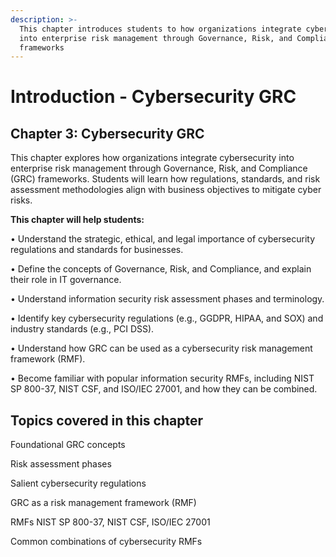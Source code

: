 ```yaml
---
description: >-
  This chapter introduces students to how organizations integrate cybersecurity
  into enterprise risk management through Governance, Risk, and Compliance (GRC)
  frameworks
---
```


# Introduction - Cybersecurity GRC

## Chapter 3: Cybersecurity GRC

This chapter explores how organizations integrate cybersecurity into enterprise risk management through Governance, Risk, and Compliance (GRC) frameworks. Students will learn how regulations, standards, and risk assessment methodologies align with business objectives to mitigate cyber risks.

**This chapter will help students:**

• Understand the strategic, ethical, and legal importance of cybersecurity regulations and standards for businesses.

• Define the concepts of Governance, Risk, and Compliance, and explain their role in IT governance.

• Understand information security risk assessment phases and terminology.

• Identify key cybersecurity regulations (e.g., GGDPR, HIPAA, and SOX) and industry standards (e.g., PCI DSS).

• Understand how GRC can be used as a cybersecurity risk management framework (RMF).

• Become familiar with popular information security RMFs, including NIST SP 800-37, NIST CSF, and ISO/IEC 27001, and how they can be combined.

## Topics covered in this chapter

Foundational GRC concepts&#x20;

Risk assessment phases&#x20;

Salient cybersecurity regulations

GRC as a risk management framework (RMF)

RMFs NIST SP 800-37, NIST CSF, ISO/IEC 27001

Common combinations of cybersecurity RMFs
